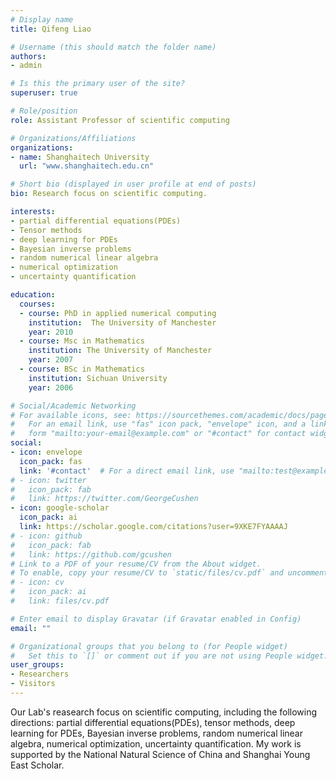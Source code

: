 ```yaml
---
# Display name
title: Qifeng Liao

# Username (this should match the folder name)
authors:
- admin

# Is this the primary user of the site?
superuser: true

# Role/position
role: Assistant Professor of scientific computing

# Organizations/Affiliations
organizations:
- name: Shanghaitech University
  url: "www.shanghaitech.edu.cn"

# Short bio (displayed in user profile at end of posts)
bio: Research focus on scientific computing.

interests:
- partial differential equations(PDEs)
- Tensor methods
- deep learning for PDEs
- Bayesian inverse problems
- random numerical linear algebra
- numerical optimization
- uncertainty quantification

education:
  courses:
  - course: PhD in applied numerical computing 
    institution:  The University of Manchester
    year: 2010
  - course: Msc in Mathematics
    institution: The University of Manchester
    year: 2007
  - course: BSc in Mathematics
    institution: Sichuan University
    year: 2006

# Social/Academic Networking
# For available icons, see: https://sourcethemes.com/academic/docs/page-builder/#icons
#   For an email link, use "fas" icon pack, "envelope" icon, and a link in the
#   form "mailto:your-email@example.com" or "#contact" for contact widget.
social:
- icon: envelope
  icon_pack: fas
  link: '#contact'  # For a direct email link, use "mailto:test@example.org".
# - icon: twitter
#   icon_pack: fab
#   link: https://twitter.com/GeorgeCushen
- icon: google-scholar
  icon_pack: ai
  link: https://scholar.google.com/citations?user=9XKE7FYAAAAJ
# - icon: github
#   icon_pack: fab
#   link: https://github.com/gcushen
# Link to a PDF of your resume/CV from the About widget.
# To enable, copy your resume/CV to `static/files/cv.pdf` and uncomment the lines below.
# - icon: cv
#   icon_pack: ai
#   link: files/cv.pdf

# Enter email to display Gravatar (if Gravatar enabled in Config)
email: ""

# Organizational groups that you belong to (for People widget)
#   Set this to `[]` or comment out if you are not using People widget.
user_groups:
- Researchers
- Visitors
---
```


<!-- Nelson Bighetti is a professor of artificial intelligence at the Stanford AI Lab. His research interests include distributed robotics, mobile computing and programmable matter. He leads the Robotic Neurobiology group, which develops self-reconfiguring robots, systems of self-organizing robots, and mobile sensor networks.

Lorem ipsum dolor sit amet, consectetur adipiscing elit. Sed neque elit, tristique placerat feugiat ac, facilisis vitae arcu. Proin eget egestas augue. Praesent ut sem nec arcu pellentesque aliquet. Duis dapibus diam vel metus tempus vulputate. -->
<!-- I obtained my PhD degree in applied numerical computing from the School of Mathematics of the University of Manchester in December 2010. During January 2011 to June 2012, I was a postdoc at the Department of Computer Science of the University of Maryland, College Park. During July 2012 to February 2015, I was a postdoc at the Department of Aeronautics and Astronautics of Massachusetts Institute of Technology. I joined the faculty of the School of Information Science and Technology at ShanghaiTech University as an assistant professor, PI in March 2015.After joining SIST, my research focuses on efficient numerical methods for PDEs with high-dimensional random inputs, and -->
Our Lab's reasearch focus on scientific computing, including the following directions: partial differential equations(PDEs), tensor methods, deep learning for PDEs, Bayesian inverse problems, random numerical linear algebra, numerical optimization, uncertainty quantification. My work is supported by the National Natural Science of China and Shanghai Young East Scholar.
